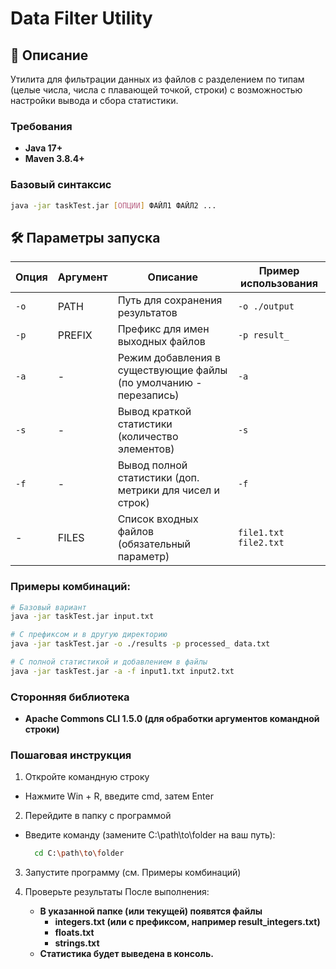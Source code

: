 # Data Filter Utility

## 📌 Описание
Утилита для фильтрации данных из файлов с разделением по типам (целые числа, числа с плавающей точкой, строки) с возможностью настройки вывода и сбора статистики.


### Требования
- **Java 17+**
- **Maven 3.8.4+** 

### Базовый синтаксис
```bash
java -jar taskTest.jar [ОПЦИИ] ФАЙЛ1 ФАЙЛ2 ...
```

## 🛠 Параметры запуска

| Опция | Аргумент | Описание                                                                 | Пример использования          |
|-------|----------|--------------------------------------------------------------------------|--------------------------------|
| `-o`  | PATH     | Путь для сохранения результатов                                         | `-o ./output`                 |
| `-p`  | PREFIX   | Префикс для имен выходных файлов                                        | `-p result_`                  |
| `-a`  | -        | Режим добавления в существующие файлы (по умолчанию - перезапись)      | `-a`                          |
| `-s`  | -        | Вывод краткой статистики (количество элементов)                         | `-s`                          |
| `-f`  | -        | Вывод полной статистики (доп. метрики для чисел и строк)                | `-f`                          |
| -     | FILES    | Список входных файлов (обязательный параметр)                          | `file1.txt file2.txt`         |

### Примеры комбинаций:
```bash
# Базовый вариант
java -jar taskTest.jar input.txt

# С префиксом и в другую директорию
java -jar taskTest.jar -o ./results -p processed_ data.txt

# С полной статистикой и добавлением в файлы
java -jar taskTest.jar -a -f input1.txt input2.txt
```
### Сторонняя библиотека 
- **Apache Commons CLI 1.5.0 (для обработки аргументов командной строки)**

### Пошаговая инструкция
1. Откройте командную строку
  - Нажмите Win + R, введите cmd, затем Enter
    
2. Перейдите в папку с программой
  - Введите команду (замените C:\path\to\folder на ваш путь):
    ```bash
      cd C:\path\to\folder
    ```
3. Запустите программу (см. Примеры комбинаций)
   
4. Проверьте результаты
  После выполнения:
   - **В указанной папке (или текущей) появятся файлы**
      - **integers.txt (или с префиксом, например result_integers.txt)**
      - **floats.txt**
      - **strings.txt**
    - **Статистика будет выведена в консоль.**

  
